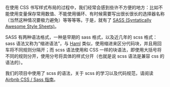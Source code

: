 在使用 CSS 书写样式布局的过程中，我们经常会感到些许不方便的地方：比如不能使用变量保存常用数值、不能使用循环、有时候需要写出很长很长的选择器名称（当然这种情况要极力避免）等等等等。于是，就有了 [SASS (Syntatically Awesome Style Sheets)](http://sass-lang.com)。

SASS 有两种语法格式，一种是早期的 sass 格式，以及近几年的 scss 格式：sass 语法又称为“缩进语法”，与 [Haml](http://haml.info) 类似，使用缩进来区分代码块，并且用回车将不同规则分隔开；而 scss 语法使用和 CSS 一样的块语法，即使用大括号将不同的规则分开，使用分号将具体的样式分开（也就是说 scss 语法是兼容 css 的语法的）。

我们的项目中使用了 scss 的语法，关于 scss 的学习以及代码规范，请阅读 [Airbnb CSS / Sass 指南](https://github.com/Zhangjd/css-style-guide#sass)。
